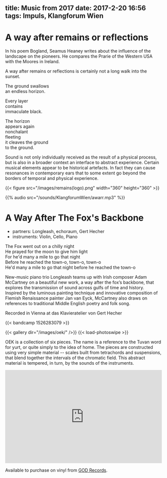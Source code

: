 title: Music from 2017
date: 2017-2-20 16:56
tags: Impuls, Klangforum Wien
---

# A way after remains or reflections

In his poem Bogland, Seamus Heaney writes about the influence of the landscape on the pioneers.
He compares the Prarie of the Western USA with the Moores in Ireland.

A way after remains or reflections is certainly not a long walk into the sunset.

The ground swallows<br>
an endless horizon.<br>

Every layer<br>
contains<br>
immaculate black.<br>

The horizon<br>
appears again<br>
nonchalant<br>
fleeting<br>
it cleaves the ground<br>
to the ground.<br>

Sound is not only individually received as the result of a physical process, but is also
in a broader context an interface to abstract experience. Certain musical elements appear
to be historical artefacts. In fact they can cause resonances in contemporary ears that to
some extent go beyond the borders of temporal and physical experience.

{{< figure src="/images/remains(logo).png" width="360" height="360" >}}

{{% audio src="/sounds/KlangforumWien/awarr.mp3" %}}


# A Way After The Fox's Backbone

+ partners: Longleash, echoraum, Gert Hecher
+ instruments: Violin, Cello, Piano

The Fox went out on a chilly night<br>
He prayed for the moon to give him light<br>
For he'd many a mile to go that night<br>
Before he reached the town-o, town-o, town-o<br>
He'd many a mile to go that night before he reached the town-o<br>

New-music piano trio Longleash teams up with Irish composer Adam McCartney on a beautiful new work, a way after the fox’s backbone, that explores the transmission of sound across gulfs of time and history. Inspired by the luminous painting technique and innovative composition of Flemish Renaissance painter Jan van Eyck, McCartney also draws on references to traditional Middle English poetry and folk song. 

Recorded in Vienna at das Klavieratelier von Gert Hecher

{{< bandcamp 1526283079 >}}


{{< gallery dir="/images/oek/" />}} {{< load-photoswipe >}}

OEK is a collection of six pieces.
The name is a reference to the Tuvan word for yurt,
or quite simply to the idea of home.
The pieces are constructed using very simple material --
scales built from tetrachords and suspensions,
that blend together the intervals of the chromatic field.
This abstract material is tempered, in turn, by the sounds of the instruments.

<iframe width="100%" height="300" scrolling="no" frameborder="no" allow="autoplay" src="https://w.soundcloud.com/player/?url=https%3A//api.soundcloud.com/tracks/330169780&color=%23ff5500&auto_play=false&hide_related=false&show_comments=false&show_user=false&show_reposts=false&show_teaser=false&visual=false"></iframe>

Available to purchase on vinyl from <a href="http://godrec.com/catalogue.html">GOD Records</a>.
